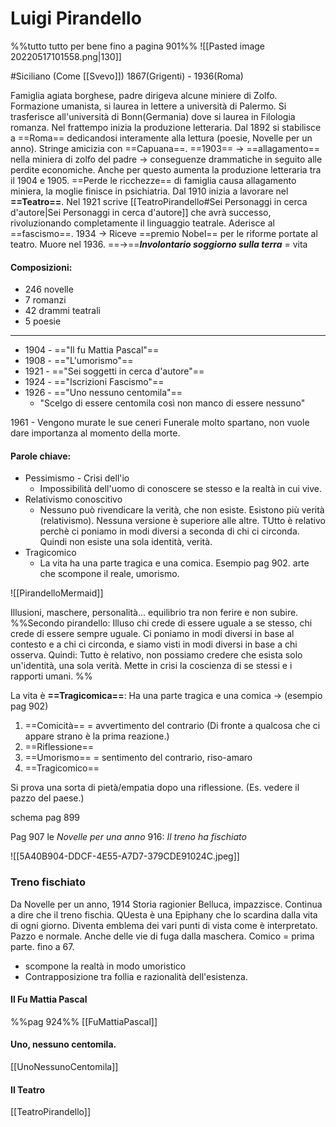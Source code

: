 # Luigi Pirandello 
%%tutto tutto per bene fino a pagina 901%%
![[Pasted image 20220517101558.png|130]]

#Siciliano
(Come [[Svevo]])
1867(Grigenti) - 1936(Roma)

Famiglia agiata borghese, padre dirigeva alcune miniere di Zolfo. 
Formazione umanista, si laurea in lettere a università di Palermo.
Si trasferisce all'università di Bonn(Germania) dove si laurea in Filologia romanza. Nel frattempo inizia la produzione letteraria. 
Dal 1892 si stabilisce a ==Roma== dedicandosi interamente alla lettura (poesie, Novelle per un anno). Stringe amicizia con ==Capuana==. 
==1903== -> ==allagamento== nella miniera di zolfo del padre -> conseguenze drammatiche in seguito alle perdite economiche. Anche per questo aumenta la produzione letteraria tra il 1904 e 1905. 
==Perde le ricchezze== di famiglia causa allagamento miniera, la moglie finisce in psichiatria. 
Dal 1910 inizia a lavorare nel **==Teatro==**. Nel 1921 scrive [[TeatroPirandello#Sei Personaggi in cerca d'autore|Sei Personaggi in cerca d'autore]] che avrà successo, rivoluzionando completamente il linguaggio teatrale. 
Aderisce al ==fascismo==. 
1934 -> Riceve ==premio Nobel== per le riforme portate al teatro. 
Muore nel 1936.
==->==***Involontario soggiorno sulla terra*** = vita 

#### Composizioni:
- 246 novelle
- 7 romanzi 
- 42 drammi teatrali
- 5 poesie 
---

- 1904 - =="Il fu Mattia Pascal"==
- 1908 - =="L'umorismo"==
- 1921 - =="Sei soggetti in cerca d'autore"==
- 1924 - =="Iscrizioni Fascismo"==
- 1926 - =="Uno nessuno centomila"==
	- "Scelgo di essere centomila così non manco di essere nessuno"

1961 - Vengono murate le sue ceneri 
Funerale molto spartano, non vuole dare importanza al momento della morte. 

#### Parole chiave: 
- Pessimismo - Crisi dell'io
	- Impossibilità dell'uomo di conoscere se stesso e la realtà in cui vive. 
- Relativismo conoscitivo
	- Nessuno può rivendicare la verità, che non esiste. Esistono più verità (relativismo). Nessuna versione è superiore alle altre. TUtto è relativo perchè ci poniamo in modi diversi a seconda di chi ci circonda. Quindi non esiste una sola identità, verità. 
- Tragicomico
	- La vita ha una parte tragica e una comica. Esempio pag 902. arte che scompone il reale, umorismo.

![[PirandelloMermaid]]


Illusioni, maschere, personalità...
equilibrio tra non ferire e non subire. 
%%Secondo pirandello: Illuso chi crede di essere uguale a se stesso, chi crede di essere sempre uguale. Ci poniamo in modi diversi in base al contesto e a chi ci circonda, e siamo visti in modi diversi in base a chi osserva. 
Quindi: Tutto è relativo, non possiamo credere che esista solo un'identità, una sola verità. Mette in crisi la coscienza di se stessi e i rapporti umani. %%

La vita è **==Tragicomica==**: Ha una parte tragica e una comica -> 
(esempio pag 902)
1. ==Comicità== = avvertimento del contrario (Di fronte a qualcosa che ci appare strano è la prima reazione.)
2. ==Riflessione==
3. ==Umorismo== = sentimento del contrario, riso-amaro
4. ==Tragicomico== 

Si prova una sorta di pietà/empatia dopo una riflessione. (Es. vedere il pazzo del paese.)

schema pag 899

Pag 907 le *Novelle per una anno*
916: *Il treno ha fischiato*

![[5A40B904-DDCF-4E55-A7D7-379CDE91024C.jpeg]]

### Treno fischiato 
Da Novelle per un anno, 1914 
Storia ragionier Belluca, impazzisce. Continua a dire che il treno fischia. QUesta  è una Epiphany che lo scardina dalla vita di ogni giorno. Diventa emblema dei vari punti di vista come è interpretato. Pazzo e normale. Anche delle vie di fuga dalla maschera. 
Comico = prima parte. fino a 67. 
- scompone la realtà in modo umoristico
- Contrapposizione tra follia e razionalità dell'esistenza. 
#### Il Fu Mattia Pascal 
%%pag 924%%
[[FuMattiaPascal]]

#### Uno, nessuno centomila. 
[[UnoNessunoCentomila]]

#### Il Teatro
[[TeatroPirandello]]